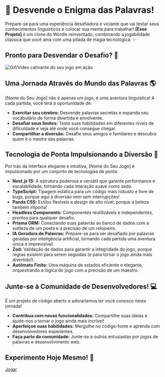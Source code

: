 # 🧠 Desvende o Enigma das Palavras! 

Prepare-se para uma experiência desafiadora e viciante que vai testar seus conhecimentos linguísticos e colocar sua mente para trabalhar! **[Esse Projeto]** é um clone do Wordle reinventado, combinando a jogabilidade clássica que você ama com uma pitada de magia tecnológica. ✨

## Pronto para Desvendar o Desafio? 🤔

![Gif/Vídeo cativante do seu jogo em ação](link-para-o-gif/video)

## Uma Jornada Através do Mundo das Palavras 🌎

[Nome do Seu Jogo] não é apenas um jogo, é uma aventura linguística! A cada partida, você terá a oportunidade de:

* **Exercitar seu cérebro:** Desvende palavras secretas e expanda seu vocabulário de forma divertida e envolvente.
* **Desafiar seus limites:**  Teste suas habilidades em diferentes níveis de dificuldade e veja até onde você consegue chegar.
* **Compartilhar a diversão:** Desafie seus amigos e familiares e descubra quem é o mestre das palavras.

## Tecnologia de Ponta Impulsionando a Diversão 🚀

Por trás da interface elegante e intuitiva, [Nome do Seu Jogo] é impulsionado por um conjunto de tecnologias de ponta:

* **Next.js 15:**  A estrutura poderosa e versátil que garante performance e escalabilidade, tornando cada interação suave como seda.
* **TypeScript:** Tipagem estática para um código mais robusto e livre de bugs, porque aqui a diversão vem sem interrupções! 
* **Panda CSS:** Estilos flexíveis e design de alto nível, porque a beleza também importa!
* **Headless Components:**  Componentes reutilizáveis e independentes, prontos para qualquer desafio.
* **Prisma ORM:** Conectando suas palavras ao banco de dados com a sutileza de um poeta e a precisão de um relojoeiro.
* **IA Geradora de Palavras:** Prepare-se para ser desafiado por palavras geradas por inteligência artificial, tornando cada partida uma aventura única e imprevisível.
* **Zod:** Validação de dados para garantir a integridade do jogo, porque regras existem para serem seguidas (e para tornar o jogo ainda mais divertido!).
* **Autômato Finito:** Uma máquina de estados eficiente e elegante, orquestrando a lógica do jogo com a precisão de um maestro.

## Junte-se à Comunidade de Desenvolvedores! 💻

É um projeto de código aberto e adoraríamos ter você conosco nesta jornada! 

* **Contribua com novas funcionalidades:**  Compartilhe suas ideias e ajude-nos a tornar o jogo ainda mais incrível!
* **Aperfeiçoe suas habilidades:** Mergulhe no código-fonte e aprenda com desenvolvedores experientes.
* **Faça parte da comunidade:** Junte-se a outros entusiastas por jogos de palavras e desenvolvimento web.

## Experimente Hoje Mesmo! 🎉

[Jogar](https://guess-word-blush.vercel.app/)